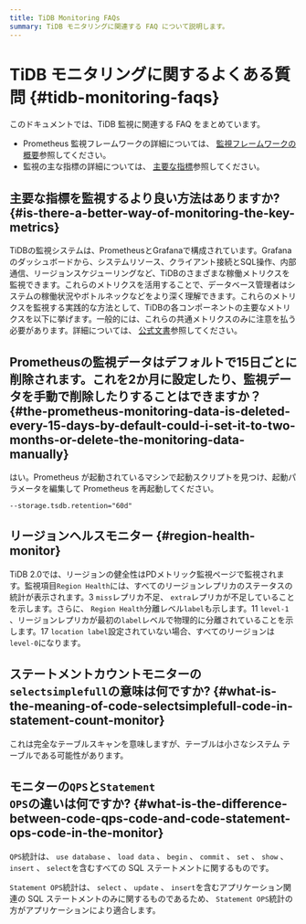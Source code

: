 ```yaml
---
title: TiDB Monitoring FAQs
summary: TiDB モニタリングに関連する FAQ について説明します。
---
```


# TiDB モニタリングに関するよくある質問 {#tidb-monitoring-faqs}

このドキュメントでは、TiDB 監視に関連する FAQ をまとめています。

-   Prometheus 監視フレームワークの詳細については、 [監視フレームワークの概要](/tidb-monitoring-framework.md)参照してください。
-   監視の主な指標の詳細については、 [主要な指標](/grafana-overview-dashboard.md)参照してください。

## 主要な指標を監視するより良い方法はありますか? {#is-there-a-better-way-of-monitoring-the-key-metrics}

TiDBの監視システムは、PrometheusとGrafanaで構成されています。Grafanaのダッシュボードから、システムリソース、クライアント接続とSQL操作、内部通信、リージョンスケジューリングなど、TiDBのさまざまな稼働メトリクスを監視できます。これらのメトリクスを活用することで、データベース管理者はシステムの稼働状況やボトルネックなどをより深く理解できます。これらのメトリクスを監視する実践的な方法として、TiDBの各コンポーネントの主要なメトリクスを以下に挙げます。一般的には、これらの共通メトリクスのみに注意を払う必要があります。詳細については、 [公式文書](/grafana-overview-dashboard.md)参照してください。

## Prometheusの監視データはデフォルトで15日ごとに削除されます。これを2か月に設定したり、監視データを手動で削除したりすることはできますか？ {#the-prometheus-monitoring-data-is-deleted-every-15-days-by-default-could-i-set-it-to-two-months-or-delete-the-monitoring-data-manually}

はい。Prometheus が起動されているマシンで起動スクリプトを見つけ、起動パラメータを編集して Prometheus を再起動してください。

    --storage.tsdb.retention="60d"

## リージョンヘルスモニター {#region-health-monitor}

TiDB 2.0では、リージョンの健全性はPDメトリック監視ページで監視されます。監視項目`Region Health`には、すべてのリージョンレプリカのステータスの統計が表示されます。3 `miss`レプリカ不足、 `extra`レプリカが不足していることを示します。さらに、 `Region Health`分離レベル`label`も示します。11 `level-1` 、リージョンレプリカが最初の`label`レベルで物理的に分離されていることを示します。17 `location label`設定されていない場合、すべてのリージョンは`level-0`になります。

## ステートメントカウントモニターの<code>selectsimplefull</code>の意味は何ですか? {#what-is-the-meaning-of-code-selectsimplefull-code-in-statement-count-monitor}

これは完全なテーブルスキャンを意味しますが、テーブルは小さなシステム テーブルである可能性があります。

## モニターの<code>QPS</code>と<code>Statement OPS</code>の違いは何ですか? {#what-is-the-difference-between-code-qps-code-and-code-statement-ops-code-in-the-monitor}

`QPS`統計は、 `use database` 、 `load data` 、 `begin` 、 `commit` 、 `set` 、 `show` 、 `insert` 、 `select`を含むすべての SQL ステートメントに関するものです。

`Statement OPS`統計は、 `select` 、 `update` 、 `insert`を含むアプリケーション関連の SQL ステートメントのみに関するものであるため、 `Statement OPS`統計の方がアプリケーションにより適合します。
